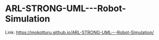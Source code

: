 # ARL-STRONG-UML---Robot-Simulation
 
Link: https://mokotturu.github.io/ARL-STRONG-UML---Robot-Simulation/
